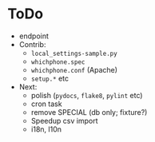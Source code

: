 # ToDo

- endpoint
- Contrib:
  - `local_settings-sample.py`
  - `whichphone.spec`
  - `whichphone.conf` (Apache)
  + `setup.*` etc
- Next:
  * polish (`pydocs`, `flake8`, `pylint` etc)
  * cron task
  + remove SPECIAL (db only; fixture?)
  + Speedup csv import
  + i18n, l10n

